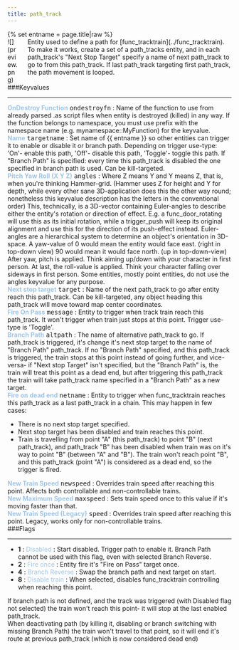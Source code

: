 ```yaml
---
title: path_track
---
```

<div>{% set entname = page.title|raw %}</div>
<div class="container previewimg">
<div class="columns">
<div class="imagepadding column col-auto" markdown="1">![](preview.png)</div>
<div class="column entityentry" markdown="1">Entity used to define a path for [func_tracktrain](../func_tracktrain). To make it works, create a set of a path_tracks entity, and in each path_track's "Next Stop Target" specify a name of next path_track to go to from this path_track. If last path_track targeting first path_track, the path movement is looped.</div>
</div>
</div>
###Keyvalues
<hr>
<div class="entityentry" markdown="1">
<span style="color:#9fc5e8;"><b>OnDestroy Function</b></span> <kbd  class="tooltip" data-tooltip="string">ondestroyfn</kbd> :
Name of the function to use from already parsed .as script files when entity is destroyed (killed) in any way. If the function belongs to namespace, you must use prefix with the namespace name (e.g. mynamespace::MyFunction) for the keyvalue.
</div>
<div class="entityentry" markdown="1">
<span style="color:#9fc5e8;"><b>Name</b></span> <kbd  class="tooltip" data-tooltip="target_source">targetname</kbd> :
Set name of {{ entname }} so other entities can trigger it to enable or disable it or branch path. Depending on trigger use-type: 'On'- enable this path, 'Off'- disable this path, 'Toggle'- toggle this path. If "Branch Path" is specified: every time this path_track is disabled the one specified in branch path is used. Can be kill-targeted.
</div>
<div class="entityentry" markdown="1">
<span style="color:#9fc5e8;"><b>Pitch Yaw Roll (X Y Z)</b></span> <kbd  class="tooltip" data-tooltip="string">angles</kbd> :
Where Z means Y and Y means Z, that is, when you're thinking Hammer-grid. (Hammer uses Z for height and Y for depth, while every other sane 3D-application does this the other way round; nonetheless this keyvalue description has the letters in the conventional order) This, technically, is a 3D-vector containing Euler-angles to describe either the entity's rotation or direction of effect. E.g. a func_door_rotating will use this as its initial rotation, while a trigger_push will keep its original alignment and use this for the direction of its push-effect instead. Euler-angles are a hierarchical system to determine an object's orientation in 3D-space. A yaw-value of 0 would mean the entity would face east. (right in top-down view) 90 would mean it would face north. (up in top-down-view) After yaw, pitch is applied. Think aiming up/down with your character in first person. At last, the roll-value is applied. Think your character falling over sideways in first person. Some entities, mostly point entities, do not use the angles keyvalue for any purpose.
</div>
<div class="entityentry" markdown="1">
<span style="color:#9fc5e8;"><b>Next stop target</b></span> <kbd  class="tooltip" data-tooltip="target_destination">target</kbd> :
Name of the next path_track to go after entity reach this path_track. Can be kill-targeted, any object heading this path_track will move toward map center coordinates.
</div>
<div class="entityentry" markdown="1">
<span style="color:#9fc5e8;"><b>Fire On Pass</b></span> <kbd  class="tooltip" data-tooltip="target_destination">message</kbd> :
Entity to trigger when track train reach this path_track. It won't trigger when train just stops at this point. Trigger use-type is 'Toggle'.
</div>
<div class="entityentry" markdown="1">
<span style="color:#9fc5e8;"><b>Branch Path</b></span> <kbd  class="tooltip" data-tooltip="target_destination">altpath</kbd> :
The name of alternative path_track to go. If path_track is triggered, it's change it's next stop target to the name of "Branch Path" path_track. If no "Branch Path" specified, and this path_track is triggered, the train stops at this point instead of going further, and vice-versa- if "Next stop Target" isn't specified, but the "Branch Path" is, the train will treat this point as a dead end, but after triggering this path_track the train will take path_track name specified in a "Branch Path" as a new target.
</div>
<div class="entityentry" markdown="1">
<span style="color:#9fc5e8;"><b>Fire on dead end</b></span> <kbd  class="tooltip" data-tooltip="target_destination">netname</kbd> :
Entity to trigger when func_tracktrain reaches this path_track as a last path_track in a chain. This may happen in few cases:<ul><li>There is no next stop target specified.</li><li>Next stop target has been disabled and train reaches this point.</li><li>Train is travelling from point "A" (this path_track) to point "B" (next path_track), and path_track "B" has been disabled when train was on it's way to point "B" (between "A" and "B"). The train won't reach point "B", and this path_track (point "A") is considered as a dead end, so the trigger is fired.</li></ul>
</div>
<div class="entityentry" markdown="1">
<span style="color:#9fc5e8;"><b>New Train Speed</b></span> <kbd  class="tooltip" data-tooltip="integer">newspeed</kbd> :
Overrides train speed after reaching this point. Affects both controllable and non-controllable trains.
</div>
<div class="entityentry" markdown="1">
<span style="color:#9fc5e8;"><b>New Maximum Speed</b></span> <kbd  class="tooltip" data-tooltip="integer">maxspeed</kbd> :
Sets train speed once to this value if it's moving faster than that.
</div>
<div class="entityentry" markdown="1">
<span style="color:#9fc5e8;"><b>New Train Speed (Legacy)</b></span> <kbd  class="tooltip" data-tooltip="integer">speed</kbd> :
Overrides train speed after reaching this point. Legacy, works only for non-controllable trains.
</div>
###Flags
<hr>
<div class="entityflags">
<ul>
<li class="imagepadding" markdown="1"><b>1</b> : <span style="color:#9fc5e8;">Disabled</span> : Start disabled. Trigger path to enable it. Branch Path cannot be used with this flag, even with selected Branch Reverse.</li>
<li class="imagepadding" markdown="1"><b>2</b> : <span style="color:#9fc5e8;">Fire once</span> : Entity fire it's "Fire on Pass" target once.</li>
<li class="imagepadding" markdown="1"><b>4</b> : <span style="color:#9fc5e8;">Branch Reverse</span> : Swap the branch path and next target on start.</li>
<li class="imagepadding" markdown="1"><b>8</b> : <span style="color:#9fc5e8;">Disable train</span> : When selected, disables func_tracktrain controlling when reaching this point.</li>
</ul>
</div>
<div class="notices blue">If branch path is not defined, and the track was triggered (with Disabled flag not selected) the train won't reach this point- it will stop at the last enabled path_track.</div>
<div class="notices blue">When deactivating path (by killing it, disabling or branch switching with missing Branch Path) the train won't travel to that point, so it will end it's route at previous path_track (which is now considered dead end)</div>
